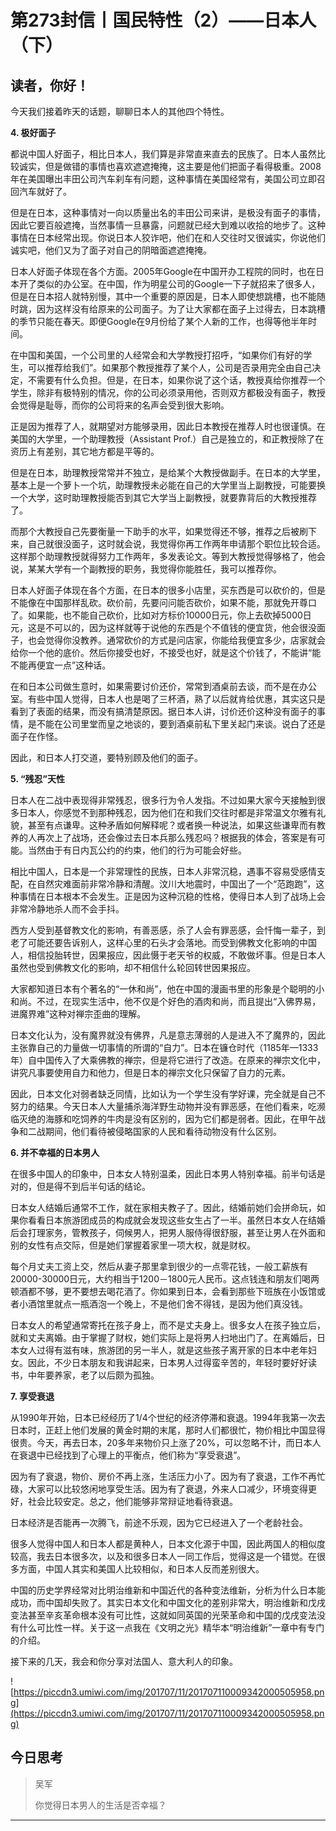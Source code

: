 # 第273封信丨国民特性（2）——日本人（下）

## 读者，你好！

今天我们接着昨天的话题，聊聊日本人的其他四个特性。

 **4. 极好面子**

都说中国人好面子，相比日本人，我们算是非常直来直去的民族了。日本人虽然比较诚实，但是做错的事情也喜欢遮遮掩掩，这主要是他们把面子看得极重。2008年在美国曝出丰田公司汽车刹车有问题，这种事情在美国经常有，美国公司立即召回汽车就好了。

但是在日本，这种事情对一向以质量出名的丰田公司来讲，是极没有面子的事情，因此它要百般遮掩，当然事情一旦暴露，问题就已经大到难以收拾的地步了。这种事情在日本经常出现。你说日本人狡诈吧，他们在和人交往时又很诚实，你说他们诚实吧，他们又为了面子对自己的阴暗面遮遮掩掩。

日本人好面子体现在各个方面。2005年Google在中国开办工程院的同时，也在日本开了类似的办公室。在中国，作为明星公司的Google一下子就招来了很多人，但是在日本招人就特别慢，其中一个重要的原因是，日本人即使想跳槽，也不能随时跳，因为这样没有给原来的公司面子。为了让大家都在面子上过得去，日本跳槽的季节只能在春天。即便Google在9月份给了某个人新的工作，也得等他半年时间。

在中国和美国，一个公司里的人经常会和大学教授打招呼，“如果你们有好的学生，可以推荐给我们”。如果那个教授推荐了某个人，公司是否录用完全由自己决定，不需要有什么负担。但是，在日本，如果你说了这个话，教授真给你推荐一个学生，除非有极特别的情况，你的公司必须录用他，否则双方都极没有面子，教授会觉得是耻辱，而你的公司将来的名声会受到很大影响。

正是因为推荐了人，就期望对方能够录用，因此日本教授在推荐人时也很谨慎。在美国的大学里，一个助理教授（Assistant Prof.）自己是独立的，和正教授除了在资历上有差别，其它地方都是平等的。

但是在日本，助理教授常常并不独立，是给某个大教授做副手。在日本的大学里，基本上是一个萝卜一个坑，助理教授未必能在自己的大学里当上副教授，可能要换一个大学，这时助理教授能否到其它大学当上副教授，就要靠背后的大教授推荐了。

而那个大教授自己先要衡量一下助手的水平，如果觉得还不够，推荐之后被刷下来，自己就很没面子，这时就会说，我觉得你再工作两年申请那个职位比较合适。这样那个助理教授就得努力工作两年，多发表论文。等到大教授觉得够格了，他会说，某某大学有一个副教授的职务，我觉得你能胜任，我可以推荐你。

日本人好面子体现在各个方面，在日本的很多小店里，买东西是可以砍价的，但是不能像在中国那样乱砍。砍价前，先要问问能否砍价，如果不能，那就免开尊口了。如果能，也不能自己砍价，比如对方标价10000日元，你上去砍掉5000日元，这是不可以的，因为这样就等于说他的东西是个不值钱的便宜货，他会很没面子，也会觉得你没教养。通常砍价的方式是问店家，你能给我便宜多少，店家就会给你一个他的底价。然后你接受也好，不接受也好，就是这个价钱了，不能讲“能不能再便宜一点”这种话。

在和日本公司做生意时，如果需要讨价还价，常常到酒桌前去谈，而不是在办公室。有些中国人觉得，日本人也是喝了三杯酒，熟了以后就肯给优惠，其实这只是看到了表面的结果，而没有搞清楚原因。据日本人讲，讨价还价这种没有面子的事情，是不能在公司里堂而皇之地谈的，要到酒桌前私下里关起门来谈。说白了还是面子在作怪。

因此，和日本人打交道，要特别顾及他们的面子。

 **5. “残忍”天性**

日本人在二战中表现得非常残忍，很多行为令人发指。不过如果大家今天接触到很多日本人，你感觉不到那种残忍，因为他们在和我们交往时都是非常温文尔雅有礼貌，甚至有点谦卑。这种矛盾如何解释呢？或者换一种说法，如果这些谦卑而有教养的人再次上了战场，还会像过去日本兵那么残忍吗？根据我的体会，答案是有可能。当然由于有日内瓦公约的约束，他们的行为可能会好些。

相比中国人，日本是一个非常理性的民族，日本人非常沉稳，遇事不容易受感情支配，在自然灾难面前非常冷静和清醒。汶川大地震时，中国出了一个“范跑跑”，这种事情在日本根本不会发生。正是因为这种沉稳的性格，使得日本人到了战场上会非常冷静地杀人而不会手抖。

西方人受到基督教文化的影响，有善恶感，杀了人会有罪恶感，会忏悔一辈子，到老了可能还要告诉别人，这样心里的石头才会落地。而受到佛教文化影响的中国人，相信投胎转世，因果报应，因此慑于老天爷的权威，不敢做坏事。但是日本人虽然也受到佛教文化的影响，却不相信什么轮回转世因果报应。

大家都知道日本有个著名的“一休和尚”，他在中国的漫画书里的形象是个聪明的小和尚。不过，在现实生活中，他不仅是个好色的酒肉和尚，而且提出“入佛界易，进魔界难”这种对禅宗歪曲的理解。

日本文化认为，没有魔界就没有佛界，凡是意志薄弱的人是进入不了魔界的，因此主张靠自己的力量做一切事情的所谓的“自力”。日本在镰仓时代（1185年—1333年）自中国传入了大乘佛教的禅宗，但是将它进行了改造。在原来的禅宗文化中，讲究凡事要使用自力和他力，但是日本的禅宗文化只保留了自力的元素。

因此，日本文化对弱者缺乏同情，比如认为一个学生没有学好课，完全就是自己不努力的结果。今天日本人大量捕杀海洋野生动物并没有罪恶感，在他们看来，吃濒临灭绝的海豚和吃饲养的牛肉是没有区别的，因为它们都是弱者。因此，在甲午战争和二战期间，他们看待被侵略国家的人民和看待动物没有什么区别。

 **6. 并不幸福的日本男人**

在很多中国人的印象中，日本女人特别温柔，因此日本男人特别幸福。前半句话是对的，但是得不到后半句话的结论。

日本女人结婚后通常不工作，就在家相夫教子了。因此，结婚前她们会拼命玩，如果你看看日本旅游团成员的构成就会发现这些女生占了一半。虽然日本女人在结婚后会打理家务，管教孩子，伺候男人，把男人服侍得很舒服，甚至让男人在外面和别的女性有点交际，但是她们掌握着家里一项大权，就是财权。

每个月丈夫工资上交，然后从妻子那里拿到很少的一点零花钱，一般工薪族有20000-30000日元，大约相当于1200－1800元人民币。这点钱连和朋友们喝两顿酒都不够，更不要想去喝花酒了。你如果到日本，会看到那些下班族在小饭馆或者小酒馆里就点一瓶酒泡一个晚上，不是他们舍不得钱，是因为他们真没钱。

日本女人的希望通常寄托在孩子身上，而不是丈夫身上。很多女人在孩子独立后，就和丈夫离婚。由于掌握了财权，她们实际上是将男人扫地出门了。在离婚后，日本女人过得有滋有味，旅游团的另一半人，就是这些孩子离开家的日本中老年妇女。因此，不少日本朋友和我讲起来，日本男人过得蛮辛苦的，年轻时要好好读书，中年要养家，老了以后颇为孤独。

 **7. 享受衰退**

从1990年开始，日本已经经历了1/4个世纪的经济停滞和衰退。1994年我第一次去日本时，正赶上他们发展的黄金时期的末尾，那时人们都很忙，物价相比中国显得很贵。今天，再去日本，20多年来物价只上涨了20%，可以忽略不计，而日本人在衰退中已经找到了心理上的平衡点，他们称为“享受衰退”。

因为有了衰退，物价、房价不再上涨，生活压力小了。因为有了衰退，工作不再忙碌，大家可以比较悠闲地享受生活。因为有了衰退，外来人口减少，环境变得更好，社会比较安定。总之，他们能够非常辩证地看待衰退。

日本经济是否能再一次腾飞，前途不乐观，因为它已经进入了一个老龄社会。

很多人觉得中国人和日本人都是黄种人，日本文化源于中国，因此两国人的相似度较高，我去日本很多次，以及和很多日本人一同工作后，觉得这是一个错觉。在很多方面，中国人其实和美国人比较相似，和日本人反而差别很大。

中国的历史学界经常对比明治维新和中国近代的各种变法维新，分析为什么日本能成功，而中国却失败了。其实日本文化和中国文化的差别非常大，明治维新和戊戌变法甚至辛亥革命根本没有可比性，这就如同英国的光荣革命和中国的戊戌变法没有什么可比性一样。关于这一点我在《文明之光》精华本“明治维新”一章中有专门的介绍。

接下来的几天，我会和你分享对法国人、意大利人的印象。

![https://piccdn3.umiwi.com/img/201707/11/201707110009342000505958.png](https://piccdn3.umiwi.com/img/201707/11/201707110009342000505958.png)

## 今日思考

> 吴军
> 
> 你觉得日本男人的生活是否幸福？

---
